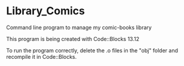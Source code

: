 # Library_Comics
Command line program to manage my comic-books library

This program is being created with Code::Blocks 13.12

To run the program correctly, delete the .o files in the "obj" folder and recompile it in Code::Blocks.
